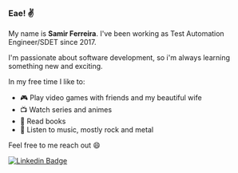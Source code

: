 ### Eae! ✌

My name is **Samir Ferreira**. I've been working as Test Automation Engineer/SDET since 2017.

I'm passionate about software development, so i'm always learning something new and exciting.

In my free time I like to:
- 🎮 Play video games with friends and my beautiful wife
- 📺 Watch series and animes
- 📖 Read books
- 🎸 Listen to music, mostly rock and metal

Feel free to me reach out 😄


[![Linkedin Badge](https://img.shields.io/badge/-LinkedIn-blue?style=flat-square&logo=Linkedin&logoColor=white&link=https://www.linkedin.com/in/samir-ferreira)](https://www.linkedin.com/in/samir-ferreira)
